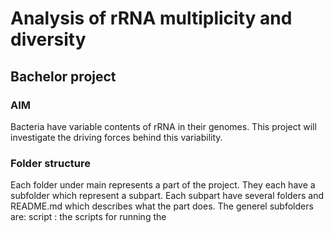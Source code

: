 # Analysis of rRNA multiplicity and diversity
## Bachelor project
### AIM
Bacteria have variable contents of rRNA in their genomes. 
This project will investigate the driving forces behind this variability.

 ### Folder structure
Each folder under main represents a part of the project. They each have a subfolder which represent a subpart.
Each subpart have several folders and README.md which describes what the part does.
The generel subfolders are:
script : the scripts for running the 
